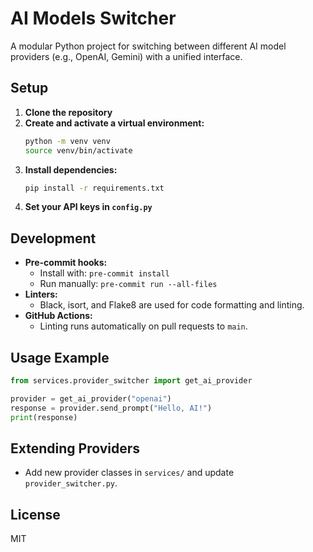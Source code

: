 # AI Models Switcher

A modular Python project for switching between different AI model providers (e.g., OpenAI, Gemini) with a unified interface.

## Setup
1. **Clone the repository**
2. **Create and activate a virtual environment:**
   ```sh
   python -m venv venv
   source venv/bin/activate
   ```
3. **Install dependencies:**
   ```sh
   pip install -r requirements.txt
   ```
4. **Set your API keys in `config.py`**

## Development
- **Pre-commit hooks:**
  - Install with: `pre-commit install`
  - Run manually: `pre-commit run --all-files`
- **Linters:**
  - Black, isort, and Flake8 are used for code formatting and linting.
- **GitHub Actions:**
  - Linting runs automatically on pull requests to `main`.

## Usage Example
```python
from services.provider_switcher import get_ai_provider

provider = get_ai_provider("openai")
response = provider.send_prompt("Hello, AI!")
print(response)
```

## Extending Providers
- Add new provider classes in `services/` and update `provider_switcher.py`.

## License
MIT